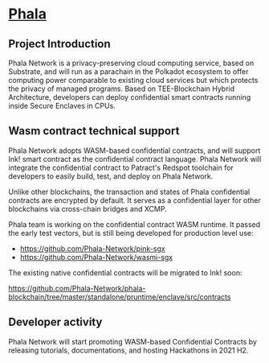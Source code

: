 # [Phala](https://phala.network/)

## Project Introduction

Phala Network is a privacy-preserving cloud computing service, based on Substrate, and will run as a parachain in the Polkadot ecosystem to offer computing power comparable to existing cloud services but which protects the privacy of managed programs. Based on TEE-Blockchain Hybrid Architecture, developers can deploy confidential smart contracts running inside Secure Enclaves in CPUs.

## Wasm contract technical support

Phala Network adopts WASM-based confidential contracts, and will support Ink! smart contract as the confidential contract language. Phala Network will integrate the confidential contract to Patract's Redspot toolchain for developers to easily build, test, and deploy on Phala Network.

Unlike other blockchains, the transaction and states of Phala confidential contracts are encrypted by default. It serves as a confidential layer for other blockchains via cross-chain bridges and XCMP.

Phala team is working on the confidential contract WASM runtime. It passed the early test vectors, but is still being developed for production level use:

- <https://github.com/Phala-Network/pink-sgx>
- <https://github.com/Phala-Network/wasmi-sgx>

The existing native confidential contracts will be migrated to Ink! soon:

<https://github.com/Phala-Network/phala-blockchain/tree/master/standalone/pruntime/enclave/src/contracts>

## Developer activity

Phala Network will start promoting WASM-based Confidential Contracts by releasing tutorials, documentations, and hosting Hackathons in 2021 H2.
